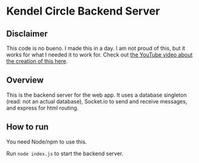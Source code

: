 # Kendel Circle Backend Server
## Disclaimer
This code is no bueno. I made this in a day. I am not proud of this, but it works for what I needed it to work for. Check out [the YouTube video about the creation of this here](https://www.youtube.com/watch?v=fiXy9zEm8FA).

## Overview
This is the backend server for the web app. It uses a database singleton (read: not an actual database), Socket.io to send and receive messages, and express for html routing.

## How to run
You need Node/npm to use this.

Run `node index.js` to start the backend server.
